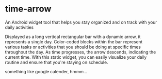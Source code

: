 # time-arrow
An Android widget tool that helps you stay organized and on track with your daily activities

Displayed as a long vertical rectangular bar with a dynamic arrow, it represents a single day. Color-coded blocks within the bar represent various tasks or activities that you should be doing at specific times throughout the day. As time progresses, the arrow descends, indicating the current time. With this static widget, you can easily visualize your daily routine and ensure that you're staying on schedule.

something like google calender, hmmm...
